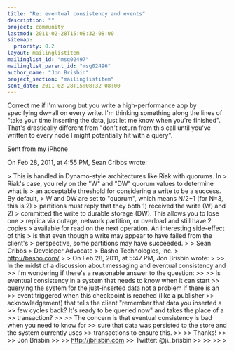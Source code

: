 ```yaml
---
title: "Re: eventual consistency and events"
description: ""
project: community
lastmod: 2011-02-28T15:08:32-08:00
sitemap:
  priority: 0.2
layout: mailinglistitem
mailinglist_id: "msg02497"
mailinglist_parent_id: "msg02496"
author_name: "Jon Brisbin"
project_section: "mailinglistitem"
sent_date: 2011-02-28T15:08:32-08:00
---
```



Correct me if I'm wrong but you write a high-performance app by specifying 
dw=all on every write. I'm thinking something along the lines of "take your 
time inserting the data, just let me know when you're finished". That's 
drastically different from "don't return from this call until you've written to 
every node I might potentially hit with a query".

Sent from my iPhone

On Feb 28, 2011, at 4:55 PM, Sean Cribbs  wrote:

&gt; This is handled in Dynamo-style architectures like Riak with quorums. In 
&gt; Riak's case, you rely on the "W" and "DW" quorum values to determine what is 
&gt; an acceptable threshold for considering a write to be a success. By default, 
&gt; W and DW are set to "quorum", which means N/2+1 (for N=3, this is 2) 
&gt; partitions must reply that they both 1) received the write (W) and 2) 
&gt; committed the write to durable storage (DW). This allows you to lose one 
&gt; replica via outage, network partition, or overload and still have 2 copies 
&gt; available for read on the next operation. An interesting side-effect of this 
&gt; is that even though a write may appear to have failed from the client's 
&gt; perspective, some partitions may have succeeded.
&gt; 
&gt; Sean Cribbs 
&gt; Developer Advocate
&gt; Basho Technologies, Inc.
&gt; http://basho.com/
&gt; 
&gt; On Feb 28, 2011, at 5:47 PM, Jon Brisbin wrote:
&gt; 
&gt;&gt; In the midst of a discussion about messaging and eventual consistency and 
&gt;&gt; I'm wondering if there's a reasonable answer to the question:
&gt;&gt; 
&gt;&gt; Is eventual consistency in a system that needs to know when it can start 
&gt;&gt; querying the system for the just-inserted data not a problem if there is an 
&gt;&gt; event triggered when this checkpoint is reached (like a publisher 
&gt;&gt; acknowledgement) that tells the client "remember that data you inserted a 
&gt;&gt; few cycles back? It's ready to be queried now" and takes the place of a 
&gt;&gt; transaction?
&gt;&gt; 
&gt;&gt; The concern is that eventual consistency is bad when you need to know for 
&gt;&gt; sure that data was persisted to the store and the system currently uses 
&gt;&gt; transactions to ensure this.
&gt;&gt; 
&gt;&gt; Thanks!
&gt;&gt; 
&gt;&gt; Jon Brisbin
&gt;&gt; 
&gt;&gt; http://jbrisbin.com
&gt;&gt; Twitter: @j\\_brisbin
&gt;&gt; 
&gt;&gt; 
&gt;&gt; 
&gt; 

